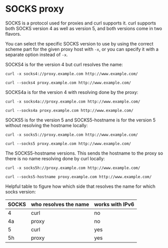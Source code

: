 # SOCKS proxy

SOCKS is a protocol used for proxies and curl supports it. curl supports both
SOCKS version 4 as well as version 5, and both versions come in two flavors.

You can select the specific SOCKS version to use by using the correct scheme
part for the given proxy host with `-x`, or you can specify it with a separate
option instead of `-x`.

SOCKS4 is for the version 4 but curl resolves the name:

    curl -x socks4://proxy.example.com http://www.example.com/

    curl --socks4 proxy.example.com http://www.example.com/

SOCKS4a is for the version 4 with resolving done by the proxy:

    curl -x socks4a://proxy.example.com http://www.example.com/

    curl --socks4a proxy.example.com http://www.example.com/

SOCKS5 is for the version 5 and SOCKS5-hostname is for the version 5 without
resolving the hostname locally:

    curl -x socks5://proxy.example.com http://www.example.com/

    curl --socks5 proxy.example.com http://www.example.com/

The SOCKS5-hostname versions. This sends the hostname to the proxy so there
is no name resolving done by curl locally:

    curl -x socks5h://proxy.example.com http://www.example.com/

    curl --socks5-hostname proxy.example.com http://www.example.com/

Helpful table to figure how which side that resolves the name for which socks
version:

| SOCKS | who resolves the name | works with IPv6 |
|-------|-----------------------|-----------------|
| 4     | curl                  | no              |
| 4a    | proxy                 | no              |
| 5     | curl                  | yes             |
| 5h    | proxy                 | yes             |
